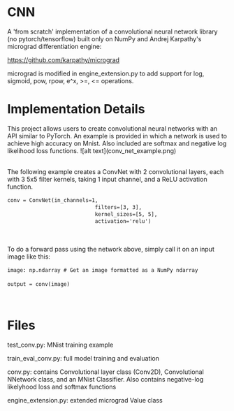 <h1>CNN</h1>
A 'from scratch' implementation of a convolutional neural network library (no pytorch/tensorflow) built only on NumPy and Andrej Karpathy's micrograd differentiation engine:

https://github.com/karpathy/micrograd

micrograd is modified in engine_extension.py to add support for log, sigmoid, pow, rpow, e^x, >=, <= operations.

<h1>Implementation Details</h1>
This project allows users to create convolutional neural networks with an API similar to PyTorch. An example is provided in which a network is used to achieve high accuracy on Mnist. Also included are softmax and negative log likelihood loss functions.
![alt text](conv_net_example.png)
<br>
<br>

The following example creates a ConvNet with 2 convolutional layers, each with 3 5x5 filter kernels, 
taking 1 input channel, and a ReLU activation function.

```
conv = ConvNet(in_channels=1,
                            filters=[3, 3],
                            kernel_sizes=[5, 5],
                            activation='relu')
```


<br>
<br>
To do a forward pass using the network above, simply call it on an input image like this:


```
image: np.ndarray # Get an image formatted as a NumPy ndarray

output = conv(image)

```

<br>

<h1>Files</h1>

test_conv.py: MNist training example

train_eval_conv.py: full model training and evaluation

conv.py: contains Convolutional layer class (Conv2D), Convolutional NNetwork class, and an MNist Classifier. 
Also contains negative-log likelyhood loss and softmax functions

engine_extension.py: extended micrograd Value class
